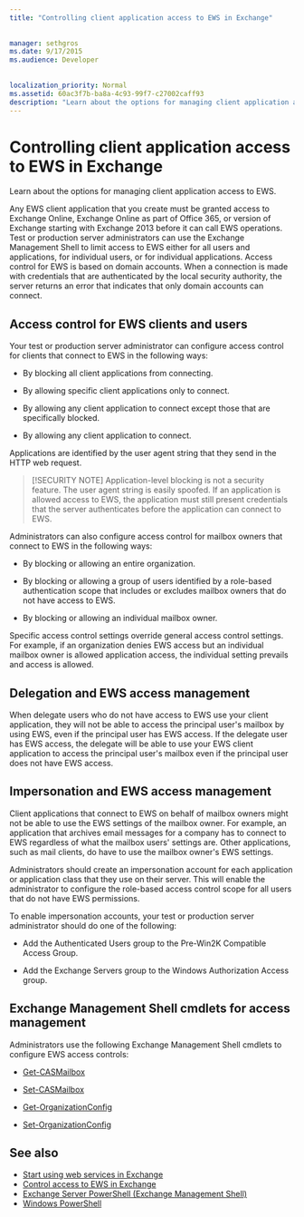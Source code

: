 ```yaml
---
title: "Controlling client application access to EWS in Exchange"
 
 
manager: sethgros
ms.date: 9/17/2015
ms.audience: Developer
 
 
localization_priority: Normal
ms.assetid: 60ac3f7b-ba8a-4c93-99f7-c27002caff93
description: "Learn about the options for managing client application access to EWS."
---
```


# Controlling client application access to EWS in Exchange

Learn about the options for managing client application access to EWS.
  
Any EWS client application that you create must be granted access to Exchange Online, Exchange Online as part of Office 365, or version of Exchange starting with Exchange 2013 before it can call EWS operations. Test or production server administrators can use the Exchange Management Shell to limit access to EWS either for all users and applications, for individual users, or for individual applications. Access control for EWS is based on domain accounts. When a connection is made with credentials that are authenticated by the local security authority, the server returns an error that indicates that only domain accounts can connect. 
  
## Access control for EWS clients and users
<a name="bk_configure"> </a>

Your test or production server administrator can configure access control for clients that connect to EWS in the following ways: 
  
- By blocking all client applications from connecting.
    
- By allowing specific client applications only to connect.
    
- By allowing any client application to connect except those that are specifically blocked.
    
- By allowing any client application to connect.
    
Applications are identified by the user agent string that they send in the HTTP web request.
  
> [!SECURITY NOTE]
> Application-level blocking is not a security feature. The user agent string is easily spoofed. If an application is allowed access to EWS, the application must still present credentials that the server authenticates before the application can connect to EWS. 
  
Administrators can also configure access control for mailbox owners that connect to EWS in the following ways: 
  
- By blocking or allowing an entire organization.
    
- By blocking or allowing a group of users identified by a role-based authentication scope that includes or excludes mailbox owners that do not have access to EWS.
    
- By blocking or allowing an individual mailbox owner.
    
Specific access control settings override general access control settings. For example, if an organization denies EWS access but an individual mailbox owner is allowed application access, the individual setting prevails and access is allowed. 
  
## Delegation and EWS access management
<a name="bk_delegation"> </a>

When delegate users who do not have access to EWS use your client application, they will not be able to access the principal user's mailbox by using EWS, even if the principal user has EWS access. If the delegate user has EWS access, the delegate will be able to use your EWS client application to access the principal user's mailbox even if the principal user does not have EWS access. 
  
## Impersonation and EWS access management
<a name="bk_impersonation"> </a>

Client applications that connect to EWS on behalf of mailbox owners might not be able to use the EWS settings of the mailbox owner. For example, an application that archives email messages for a company has to connect to EWS regardless of what the mailbox users' settings are. Other applications, such as mail clients, do have to use the mailbox owner's EWS settings. 
  
Administrators should create an impersonation account for each application or application class that they use on their server. This will enable the administrator to configure the role-based access control scope for all users that do not have EWS permissions. 
  
To enable impersonation accounts, your test or production server administrator should do one of the following: 
  
- Add the Authenticated Users group to the Pre-Win2K Compatible Access Group. 
    
- Add the Exchange Servers group to the Windows Authorization Access group. 
    
## Exchange Management Shell cmdlets for access management
<a name="bk_cmdlets"> </a>

Administrators use the following Exchange Management Shell cmdlets to configure EWS access controls: 
  
- [Get-CASMailbox](http://technet.microsoft.com/en-us/library/bb124754.aspx)
    
- [Set-CASMailbox](http://technet.microsoft.com/en-us/library/bb125264.aspx)
    
- [Get-OrganizationConfig](http://technet.microsoft.com/en-us/library/aa997571.aspx)
    
- [Set-OrganizationConfig](http://technet.microsoft.com/en-us/library/aa997443.aspx)
    
## See also

- [Start using web services in Exchange](start-using-web-services-in-exchange.md)  
- [Control access to EWS in Exchange](how-to-control-access-to-ews-in-exchange.md)
- [Exchange Server PowerShell (Exchange Management Shell)](https://docs.microsoft.com/en-us/powershell/exchange/exchange-server/exchange-management-shell?view=exchange-ps)
- [Windows PowerShell](http://msdn.microsoft.com/en-us/library/dd835506%28v=vs.85%29.aspx)
    

